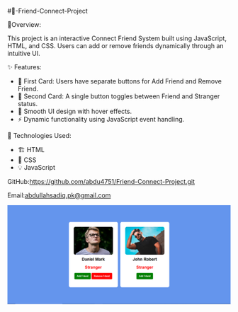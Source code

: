 #🎯-Friend-Connect-Project


📌Overview:

This project is an interactive Connect Friend System built using JavaScript, HTML, and CSS. Users can add or remove friends dynamically through an intuitive UI.

✨ Features:
- 📝 First Card: Users have separate buttons for Add Friend and Remove Friend.
- 🔄 Second Card: A single button toggles between Friend and Stranger status.
- 🎨 Smooth UI design with hover effects.
- ⚡ Dynamic functionality using JavaScript event handling.

🔧 Technologies Used:
- 🏗️ HTML
- 🎨 CSS
- 💡 JavaScript

GitHub:https://github.com/abdu4751/Friend-Connect-Project.git

Email:abdullahsadiq.pk@gmail.com

![Project Preview](https://github.com/abdu4751/Friend-Connect-Project/blob/6a6aeae6c0f94d864660da7a42be297dd2bdce0c/Friend%20Request%20Project%20SreenShot.PNG)



